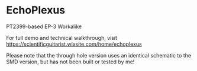 # EchoPlexus
PT2399-based EP-3 Workalike

For full demo and technical walkthrough, visit https://scientificguitarist.wixsite.com/home/echoplexus

Please note that the through hole version uses an identical schematic to the SMD version, but has not been built or tested by me!
